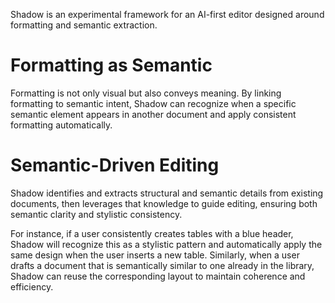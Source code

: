 Shadow is an experimental framework for an AI-first editor designed around formatting and semantic extraction.

# Formatting as Semantic

Formatting is not only visual but also conveys meaning. By linking formatting to semantic intent, Shadow can recognize when a specific semantic element appears in another document and apply consistent formatting automatically.

# Semantic-Driven Editing

Shadow identifies and extracts structural and semantic details from existing documents, then leverages that knowledge to guide editing, ensuring both semantic clarity and stylistic consistency. 

For instance, if a user consistently creates tables with a blue header, Shadow will recognize this as a stylistic pattern and automatically apply the same design when the user inserts a new table. Similarly, when a user drafts a document that is semantically similar to one already in the library, Shadow can reuse the corresponding layout to maintain coherence and efficiency.
